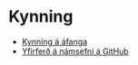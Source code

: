 # Kynning

- [Kynning á áfanga](https://youtu.be/ZAtTEZevOfU)
- [Yfirferð á námsefni á GitHub](https://youtu.be/apyHkQKQDqU)
